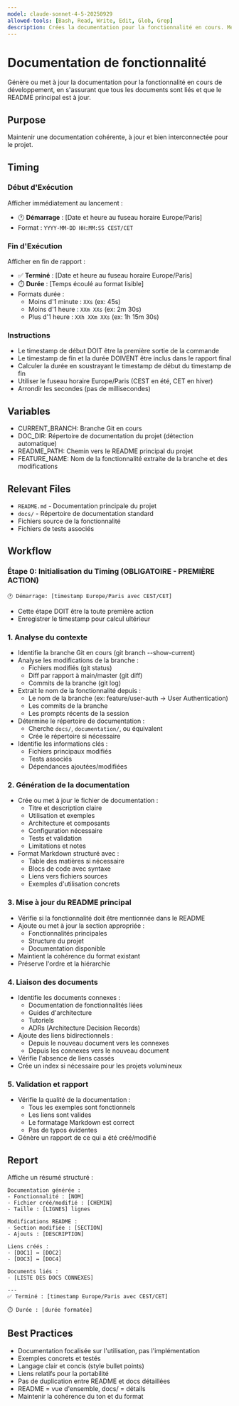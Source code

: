 ```yaml
---
model: claude-sonnet-4-5-20250929
allowed-tools: [Bash, Read, Write, Edit, Glob, Grep]
description: Crées la documentation pour la fonctionnalité en cours. Mets à jour le readme global du projet si nécessaire. Lie les documents entre eux pour ne pas avoir de documentation orpheline. La documentation est générée dans les répertoire de documentation du projet.
---
```


# Documentation de fonctionnalité

Génère ou met à jour la documentation pour la fonctionnalité en cours de développement, en s'assurant que tous les documents sont liés et que le README principal est à jour.

## Purpose
Maintenir une documentation cohérente, à jour et bien interconnectée pour le projet.

## Timing

### Début d'Exécution
Afficher immédiatement au lancement :
- 🕐 **Démarrage** : [Date et heure au fuseau horaire Europe/Paris]
- Format : `YYYY-MM-DD HH:MM:SS CEST/CET`

### Fin d'Exécution
Afficher en fin de rapport :
- ✅ **Terminé** : [Date et heure au fuseau horaire Europe/Paris]
- ⏱️ **Durée** : [Temps écoulé au format lisible]
- Formats durée :
  - Moins d'1 minute : `XXs` (ex: 45s)
  - Moins d'1 heure : `XXm XXs` (ex: 2m 30s)
  - Plus d'1 heure : `XXh XXm XXs` (ex: 1h 15m 30s)

### Instructions
- Le timestamp de début DOIT être la première sortie de la commande
- Le timestamp de fin et la durée DOIVENT être inclus dans le rapport final
- Calculer la durée en soustrayant le timestamp de début du timestamp de fin
- Utiliser le fuseau horaire Europe/Paris (CEST en été, CET en hiver)
- Arrondir les secondes (pas de millisecondes)

## Variables
- CURRENT_BRANCH: Branche Git en cours
- DOC_DIR: Répertoire de documentation du projet (détection automatique)
- README_PATH: Chemin vers le README principal du projet
- FEATURE_NAME: Nom de la fonctionnalité extraite de la branche et des modifications

## Relevant Files
- `README.md` - Documentation principale du projet
- `docs/` - Répertoire de documentation standard
- Fichiers source de la fonctionnalité
- Fichiers de tests associés

## Workflow

### Étape 0: Initialisation du Timing (OBLIGATOIRE - PREMIÈRE ACTION)
```
🕐 Démarrage: [timestamp Europe/Paris avec CEST/CET]
```
- Cette étape DOIT être la toute première action
- Enregistrer le timestamp pour calcul ultérieur

### 1. Analyse du contexte
- Identifie la branche Git en cours (git branch --show-current)
- Analyse les modifications de la branche :
  - Fichiers modifiés (git status)
  - Diff par rapport à main/master (git diff)
  - Commits de la branche (git log)
- Extrait le nom de la fonctionnalité depuis :
  - Le nom de la branche (ex: feature/user-auth → User Authentication)
  - Les commits de la branche
  - Les prompts récents de la session
- Détermine le répertoire de documentation :
  - Cherche `docs/`, `documentation/`, ou équivalent
  - Crée le répertoire si nécessaire
- Identifie les informations clés :
  - Fichiers principaux modifiés
  - Tests associés
  - Dépendances ajoutées/modifiées

### 2. Génération de la documentation
- Crée ou met à jour le fichier de documentation :
  - Titre et description claire
  - Utilisation et exemples
  - Architecture et composants
  - Configuration nécessaire
  - Tests et validation
  - Limitations et notes
- Format Markdown structuré avec :
  - Table des matières si nécessaire
  - Blocs de code avec syntaxe
  - Liens vers fichiers sources
  - Exemples d'utilisation concrets

### 3. Mise à jour du README principal
- Vérifie si la fonctionnalité doit être mentionnée dans le README
- Ajoute ou met à jour la section appropriée :
  - Fonctionnalités principales
  - Structure du projet
  - Documentation disponible
- Maintient la cohérence du format existant
- Préserve l'ordre et la hiérarchie

### 4. Liaison des documents
- Identifie les documents connexes :
  - Documentation de fonctionnalités liées
  - Guides d'architecture
  - Tutoriels
  - ADRs (Architecture Decision Records)
- Ajoute des liens bidirectionnels :
  - Depuis le nouveau document vers les connexes
  - Depuis les connexes vers le nouveau document
- Vérifie l'absence de liens cassés
- Crée un index si nécessaire pour les projets volumineux

### 5. Validation et rapport
- Vérifie la qualité de la documentation :
  - Tous les exemples sont fonctionnels
  - Les liens sont valides
  - Le formatage Markdown est correct
  - Pas de typos évidentes
- Génère un rapport de ce qui a été créé/modifié

## Report
Affiche un résumé structuré :

```
Documentation générée :
- Fonctionnalité : [NOM]
- Fichier créé/modifié : [CHEMIN]
- Taille : [LIGNES] lignes

Modifications README :
- Section modifiée : [SECTION]
- Ajouts : [DESCRIPTION]

Liens créés :
- [DOC1] ↔ [DOC2]
- [DOC3] ↔ [DOC4]

Documents liés :
- [LISTE DES DOCS CONNEXES]

---
✅ Terminé : [timestamp Europe/Paris avec CEST/CET]

⏱️ Durée : [durée formatée]
```

## Best Practices
- Documentation focalisée sur l'utilisation, pas l'implémentation
- Exemples concrets et testés
- Langage clair et concis (style bullet points)
- Liens relatifs pour la portabilité
- Pas de duplication entre README et docs détaillées
- README = vue d'ensemble, docs/ = détails
- Maintenir la cohérence du ton et du format

